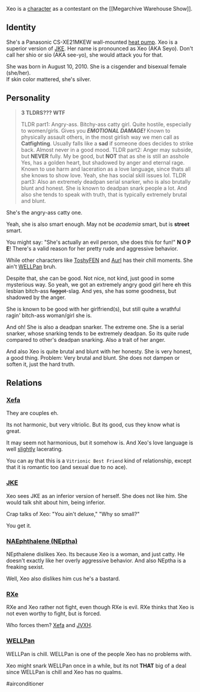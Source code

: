Xeo is a [character](Characters) as a contestant on the [[Megarchive Warehouse Show]].

## Identity

She's a Panasonic CS-XE21MKEW wall-mounted [heat pump](Air%20Conditioners.md). Xeo is a superior version of [JKE](JKE.md). Her name is pronounced as Xeo (AKA Seyo). Don't call her shio or sio (AKA see-yo), she would attack you for that.

She was born in August 10, 2010. She is a cisgender and bisexual female (she/her).  
If skin color mattered, she's silver.

## Personality
> **3 TLDRS??? WTF**
> 
> TLDR part1: Angry-ass. Bitchy-ass catty girl. Quite hostile, especially to women/girls. Gives you ***EMOTIONAL DAMAGE!*** Known to physically assault others, in the most girlish way we men call as **Catfighting**. Usually falls like a **sad** if someone does decides to strike back. Almost never in a good mood. 
> TLDR part2: Anger may subside, but **NEVER** fully. My be good, but **NOT** that as she is still an asshole Yes, has a golden heart, but shadowed by anger and eternal rage. Known to use harm and laceration as a love language, since thats all she knows to show love. Yeah, she has social skill issues lol.
> TLDR part3: Also an extremely deadpan serial snarker, who is also brutally blunt and honest. She is known to deadpan snark people a lot. And also she tends to speak with truth, that is typically extremely brutal and blunt.


She's the angry-ass catty one.

Yeah, she is also smart enough. May not be *academia* smart, but is **street** smart.

You might say: "She's actually an evil person, she does this for fun!" **N O P E**! There's a valid reason for her pretty rude and aggressive behavior.

While other characters like [ToshyFEN](ToshyFEN.md) and [Aurl](Aurl.md) has their chill moments. She ain't [WELLPan](WELLPan.md) bruh.

Despite that, she can be good. Not nice, not kind, just good in some mysterious way. So yeah, we got an extremely angry good girl here eh this lesbian bitch-ass ~~faggot~~-slag. And yes, she has some goodness, but shadowed by the anger.

She is known to be good with her girlfriend(s), but still quite a wrathful ragin' bitch-ass woman/girl she is.

And oh! She is also a deadpan snarker. The extreme one. She is a serial snarker, whose snarking tends to be extremely deadpan. So its quite rude compared to other's deadpan snarking. Also a trait of her anger.

And also Xeo is quite brutal and blunt with her honesty. She is very honest, a good thing. Problem: Very brutal and blunt. She does not dampen or soften it, just the hard truth.

## Relations

### [Xefa](Xefa.md)
They are couples eh. 

Its not harmonic, but very vitriolic. But its good, cus they know what is great.

It may seem not harmonious, but it somehow is. And Xeo's love language is well [slightly](void:a-massive-understatement) lacerating.

You can ay that this is a `Vitrionic Best Friend` kind of relationship, except that it is romantic too (and sexual due to no ace).

### [JKE](JKE.md)
Xeo sees JKE as an inferior version of herself. She does not like him. She would talk shit about him, being inferior.

Crap talks of Xeo: "You ain't deluxe," "Why so small?"

You get it.

### [NAEphthalene (NEptha)](NAEphthalene.md)
NEpthalene dislikes Xeo. Its because Xeo is a woman, and just catty.  He doesn't exactly like her overly aggressive behavior. And also NEptha is a freaking sexist.

Well, Xeo also dislikes him cus he's a bastard.

### [RXe](RXe.md)
RXe and Xeo rather not fight, even though RXe is evil. RXe thinks that Xeo is not even worthy to fight, but is forced.

Who forces them? [Xefa](Xefa.md) and [JVXH](JVXH.md).

### [WELLPan](WELLPan.md)

WELLPan is chill. WELLPan is one of the people Xeo has no problems with.

Xeo might snark WELLPan once in a while, but its not **THAT** big of a deal since WELLPan is chill and Xeo has no qualms.

#airconditioner 
